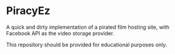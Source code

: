 # PiracyEz
A quick and dirty implementation of a pirated film hosting site, with Facebook API as the video storage provider.

This repository should be provided for educational purposes only.
